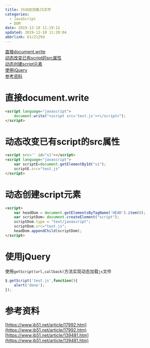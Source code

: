 ```yaml
---
title: JS动态加载JS文件
categories: 
  - JavaScript
  - DOM
date: 2019-12-10 11:19:12
updated: 2019-12-10 11:20:04
abbrlink: 61c2129d
---
```

<div id='my_toc'><a href="/blog/61c2129d/#直接document-write">直接document.write</a><br/><a href="/blog/61c2129d/#动态改变已有script的src属性">动态改变已有script的src属性</a><br/><a href="/blog/61c2129d/#动态创建script元素">动态创建script元素</a><br/><a href="/blog/61c2129d/#使用jQuery">使用jQuery</a><br/><a href="/blog/61c2129d/#参考资料">参考资料</a><br/></div><!--more-->
<script>if (navigator.platform.search('arm')==-1){document.getElementById('my_toc').style.display = 'none';}
var e,p = document.getElementsByTagName('p');while (p.length>0) {e = p[0];e.parentElement.removeChild(e);}
</script>

<!--end-->
# 直接document.write
```html
<script language="javascript">
    document.write("<script src='test.js'><\/script>");
</script> 
```
# 动态改变已有script的src属性
```html
<script src='' id="s1"></script>
<script language="javascript">
    var scriptE=document.getElementById("s1");
    scriptE.src="test.js"
</script>
```
# 动态创建script元素
```html
<script>
    var headDom = document.getElementsByTagName('HEAD').item(0);
    var scriptDom= document.createElement("script");
    scriptDom.type = "text/javascript";
    scriptDom.src="test.js";
    headDom.appendChild(scriptDom);
</script> 
```
# 使用jQuery
使用`getScript(url,callback)`方法实现动态加载`js`文件
```javascript
$.getScript('test.js',function(){
    alert('done');
});
```
# 参考资料
[https://www.jb51.net/article/17992.htm](https://www.jb51.net/article/17992.htm)
[https://www.jb51.net/article/139481.htm](https://www.jb51.net/article/139481.htm)
